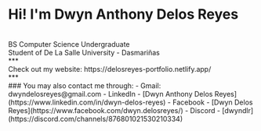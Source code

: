 # Hi! I'm Dwyn Anthony Delos Reyes  
<br>
BS Computer Science Undergraduate<br>
Student of De La Salle University - Dasmariñas
<br>
***
<br>
Check out my website:
https://delosreyes-portfolio.netlify.app/
<br>
***
<br>
### You may also contact me through:
- Gmail: dwyndelosreyes@gmail.com
- LinkedIn - [Dwyn Anthony Delos Reyes](https://www.linkedin.com/in/dwyn-delos-reyes)
- Facebook - [Dwyn Delos Reyes](https://www.facebook.com/dwyn.delosreyes/)
- Discord - [dwyndlr](https://discord.com/channels/876801021530210334)
